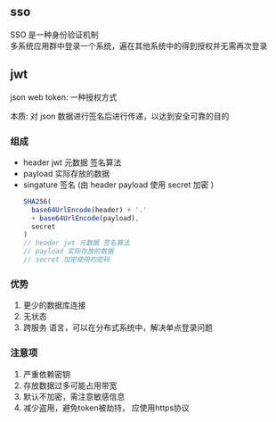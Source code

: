 


## sso

SSO 是一种身份验证机制  
多系统应用群中登录一个系统，遍在其他系统中的得到授权并无需再次登录




## jwt

json web token: 一种授权方式 

本质: 对 json 数据进行签名后进行传递，以达到安全可靠的目的


### 组成

- header jwt 元数据 签名算法
- payload 实际存放的数据
- singature 签名 (由 header payload 使用 secret 加密 )
  ```js
  SHA256(
    base64UrlEncode(header) + '.'
    + base64UrlEncode(payload),
    secret
  )
  // header jwt 元数据 签名算法
  // payload 实际存放的数据
  // secret 加密使用的密码
  ```

### 优势

1. 更少的数据库连接 
2. 无状态
3. 跨服务 语言，可以在分布式系统中，解决单点登录问题


### 注意项

1. 严重依赖密钥
2. 存放数据过多可能占用带宽
3. 默认不加密，需注意敏感信息
4. 减少盗用，避免token被劫持， 应使用https协议 



